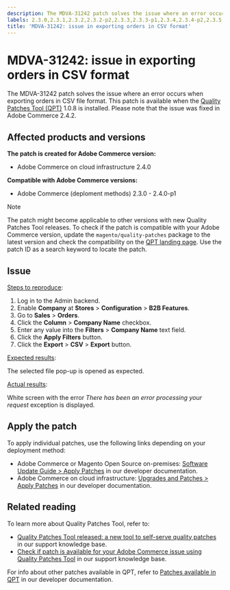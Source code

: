 ```yaml
---
description: The MDVA-31242 patch solves the issue where an error occurs when exporting orders in CSV file format. This patch is available when the Quality Patches Tool (QPT) 1.0.8 is installed. Please note that the issue was fixed in Adobe Commerce 2.4.2.
labels: 2.3.0,2.3.1,2.3.2,2.3.2-p2,2.3.3,2.3.3-p1,2.3.4,2.3.4-p2,2.3.5,2.3.5-p1,2.3.5-p2,2.3.6,2.4.0,2.4.0-p1,QPT 1.0.8,QPT patches,Magento Commerce,Magento Commerce Cloud,Quality Patches Tool,Adobe Commerce,cloud infrastructure,on-premises
title: 'MDVA-31242: issue in exporting orders in CSV format'
---
```


# MDVA-31242: issue in exporting orders in CSV format

The MDVA-31242 patch solves the issue where an error occurs when exporting orders in CSV file format. This patch is available when the [Quality Patches Tool (QPT)](https://support.magento.com/hc/en-us/articles/360047139492) 1.0.8 is installed. Please note that the issue was fixed in Adobe Commerce 2.4.2.

## Affected products and versions

**The patch is created for Adobe Commerce version:**

* Adobe Commerce on cloud infrastructure 2.4.0

**Compatible with Adobe Commerce versions:**

* Adobe Commerce (deploment methods) 2.3.0 - 2.4.0-p1

>[!NOTE]
>
>The patch might become applicable to other versions with new Quality Patches Tool releases. To check if the patch is compatible with your Adobe Commerce version, update the `magento/quality-patches` package to the latest version and check the compatibility on the [QPT landing page](https://devdocs.magento.com/quality-patches/tool.html#patch-grid). Use the patch ID as a search keyword to locate the patch.

## Issue

<u>Steps to reproduce</u>:

1. Log in to the Admin backend.
1. Enable **Company** at **Stores** > **Configuration** > **B2B Features**.
1. Go to **Sales** > **Orders**.
1. Click the **Column** > **Company Name** checkbox.
1. Enter any value into the **Filters** > **Company Name** text field.
1. Click the **Apply Filters** button.
1. Click the **Export** > **CSV** > **Export** button.

<u>Expected results</u>:

The selected file pop-up is opened as expected.

<u>Actual results</u>:

White screen with the error *There has been an error processing your request* exception is displayed.

## Apply the patch

To apply individual patches, use the following links depending on your deployment method:

* Adobe Commerce or Magento Open Source on-premises: [Software Update Guide > Apply Patches](https://devdocs.magento.com/guides/v2.4/comp-mgr/patching/mqp.html) in our developer documentation.
* Adobe Commerce on cloud infrastructure: [Upgrades and Patches > Apply Patches](https://devdocs.magento.com/cloud/project/project-patch.html) in our developer documentation.

## Related reading

To learn more about Quality Patches Tool, refer to:

* [Quality Patches Tool released: a new tool to self-serve quality patches](https://support.magento.com/hc/en-us/articles/360047139492) in our support knowledge base.
* [Check if patch is available for your Adobe Commerce issue using Quality Patches Tool](https://support.magento.com/hc/en-us/articles/360047125252) in our support knowledge base.

For info about other patches available in QPT, refer to [Patches available in QPT](https://devdocs.magento.com/quality-patches/tool.html#patch-grid) in our developer documentation.